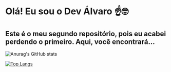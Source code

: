 # Olá! Eu sou o Dev Álvaro ☝️🤓

## Este é o meu segundo repositório, pois eu acabei perdendo o primeiro. Aqui, você encontrará...

![Anurag's GitHub stats](https://github-readme-stats.vercel.app/api?username=proAlvaroSam&hide=contribs,prs)

[![Top Langs](https://github-readme-stats.vercel.app/api/top-langs/?username=proAlvaroSam&layout=donut)](https://github.com/proAlvaroSam/github-readme-stats)
